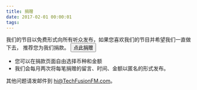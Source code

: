 ```yaml
---
title: 捐赠
date: 2017-02-01 00:00:01
tags:
---
```


我们的节目以免费形式向所有听众发布，如果您喜欢我们的节目并希望我们一直做下去， 推荐您为我们捐款。
<a href = "https://paypal.me/techfusionfm/5">
<button type="image" src="https://techfusionfm.com/images/donate.svg">点此捐赠</button>
</a>
- 您可以在捐款页面自由选择币种和金额
- 我们会每月两次将每笔捐赠的留言、时间、金额以匿名的形式发布。

其他问题请发邮件到 hi@TechFusionFM.com。